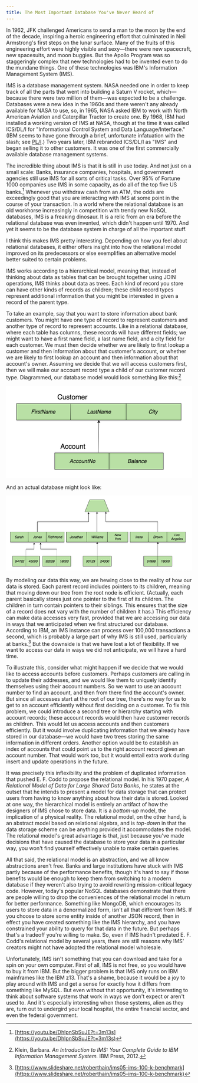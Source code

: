 ```yaml
---
title: The Most Important Database You've Never Heard of
---
```

In 1962, JFK challenged Americans to send a man to the moon by the end of the
decade, inspiring a heroic engineering effort that culminated in Neil
Armstrong's first steps on the lunar surface. Many of the fruits of this
engineering effort were highly visible and sexy—there were new spacecraft, new
spacesuits, and moon buggies. But the Apollo Program was so staggeringly
complex that new technologies had to be invented even to do the mundane things.
One of these technologies was IBM's Information Management System (IMS).

IMS is a database management system. NASA needed one in order to keep track of
all the parts that went into building a Saturn V rocket, which—because there
were two million of them—was expected to be a challenge. Databases were a new
idea in the 1960s and there weren't any already available for NASA to use, so,
in 1965, NASA asked IBM to work with North American Aviation and Caterpillar
Tractor to create one. By 1968, IBM had installed a working version of IMS at
NASA, though at the time it was called ICS/DL/I for "Informational Control
System and Data Language/Interface." (IBM seems to have gone through a brief,
unfortunate infatuation with the slash; see
[PL/I](https://en.wikipedia.org/wiki/PL/I).) Two years later, IBM rebranded
ICS/DL/I as "IMS" and began selling it to other customers. It was one of the
first commercially available database management systems.

The incredible thing about IMS is that it is still in use today. And not just
on a small scale: Banks, insurance companies, hospitals, and government
agencies still use IMS for all sorts of critical tasks. Over 95% of Fortune
1000 companies use IMS in some capacity, as do all of the top five US
banks.[^1] Whenever you withdraw cash from an ATM, the odds are exceedingly
good that you are interacting with IMS at some point in the course of your
transaction. In a world where the relational database is an old workhorse
increasingly in competition with trendy new NoSQL databases, IMS is a freaking
dinosaur. It is a relic from an era before the relational database was even
invented, which didn't happen until 1970. And yet it seems to be the database
system in charge of all the important stuff.

I think this makes IMS pretty interesting. Depending on how you feel about
relational databases, it either offers insight into how the relational model
improved on its predecessors or else exemplifies an alternative model better
suited to certain problems.

IMS works according to a hierarchical model, meaning that, instead of thinking
about data as tables that can be brought together using JOIN operations, IMS
thinks about data as trees. Each kind of record you store can have other kinds
of records as children; these child record types represent additional
information that you might be interested in given a record of the parent type.

To take an example, say that you want to store information about bank
customers. You might have one type of record to represent customers and another
type of record to represent accounts. Like in a relational database, where each
table has columns, these records will have different fields; we might want to
have a first name field, a last name field, and a city field for each customer.
We must then decide whether we are likely to first lookup a customer and then
information about that customer's account, or whether we are likely to first
lookup an account and then information about that account's owner. Assuming we
decide that we will access customers first, then we will make our account
record type a child of our customer record type. Diagrammed, our database model
would look something like this:[^2]

![](/images/hierarchical-model.png)

And an actual database might look like:

![](/images/hierarchical-db.png)

By modeling our data this way, we are hewing close to the reality of how our
data is stored. Each parent record includes pointers to its children, meaning
that moving down our tree from the root node is efficient. (Actually, each
parent basically stores just one pointer to the first of its children. The
children in turn contain pointers to their siblings. This ensures that the size
of a record does not vary with the number of children it has.) This efficiency
can make data accesses very fast, provided that we are accessing our data in
ways that we anticipated when we first structured our database. According to
IBM, an IMS instance can process over 100,000 transactions a second, which is
probably a large part of why IMS is still used, particularly at banks.[^3] But
the downside is that we have lost a lot of flexibility. If we want to access
our data in ways we did not anticipate, we will have a hard time.

To illustrate this, consider what might happen if we decide that we would like
to access accounts before customers. Perhaps customers are calling in to update
their addresses, and we would like them to uniquely identify themselves using
their account numbers. So we want to use an account number to find an account,
and then from there find the account's owner. But since all accesses start at
the root of our tree, there's no way for us to get to an account efficiently
without first deciding on a customer. To fix this problem, we could introduce a
second tree or hierarchy starting with account records; these account records
would then have customer records as children. This would let us access accounts
and then customers efficiently. But it would involve duplicating information
that we already have stored in our database—we would have two trees storing the
same information in different orders. Another option would be to establish an
index of accounts that could point us to the right account record given an
account number. That would work too, but it would entail extra work during
insert and update operations in the future.

It was precisely this inflexibility and the problem of duplicated information
that pushed E. F. Codd to propose the relational model. In his 1970 paper, _A
Relational Model of Data for Large Shared Data Banks_, he states at the outset
that he intends to present a model for data storage that can protect users from
having to know anything about how their data is stored. Looked at one way, the
hierarchical model is entirely an artifact of how the designers of IMS chose to
store data. It is a _bottom-up_ model, the implication of a physical reality.
The relational model, on the other hand, is an abstract model based on
relational algebra, and is _top-down_ in that the data storage scheme can be
anything provided it accommodates the model. The relational model's great
advantage is that, just because you've made decisions that have caused the
database to store your data in a particular way, you won't find yourself
effectively unable to make certain queries.

All that said, the relational model is an abstraction, and we all know
abstractions aren't free. Banks and large institutions have stuck with IMS
partly because of the performance benefits, though it's hard to say if those
benefits would be enough to keep them from switching to a modern database if
they weren't also trying to avoid rewriting mission-critical legacy code.
However, today's popular NoSQL databases demonstrate that there are people
willing to drop the conveniences of the relational model in return for better
performance. Something like MongoDB, which encourages its users to store data
in a denormalized form, isn't all that different from IMS. If you choose to
store some entity inside of another JSON record, then in effect you have
created something like the IMS hierarchy, and you have constrained your ability
to query for that data in the future. But perhaps that's a tradeoff you're
willing to make. So, even if IMS hadn't predated E. F. Codd's relational model
by several years, there are still reasons why IMS' creators might not have
adopted the relational model wholesale.

Unfortunately, IMS isn't something that you can download and take for a spin on
your own computer. First of all, IMS is not free, so you would have to buy it
from IBM. But the bigger problem is that IMS only runs on IBM mainframes like
the IBM z13. That's a shame, because it would be a joy to play around with IMS
and get a sense for exactly how it differs from something like MySQL. But even
without that opportunity, it's interesting to think about software systems that
work in ways we don't expect or aren't used to. And it's especially interesting
when those systems, alien as they are, turn out to undergird your local
hospital, the entire financial sector, and even the federal government.

[^1]: [https://youtu.be/DhlpnSbSuJE?t=3m13s](https://youtu.be/DhlpnSbSuJE?t=3m13s)
[^2]: Klein, Barbara. _An Introduction to IMS: Your Complete Guide to IBM Information Management System._ IBM Press, 2012.
[^3]: [https://www.slideshare.net/roberthain/ims05-ims-100-k-benchmark](https://www.slideshare.net/roberthain/ims05-ims-100-k-benchmark)
